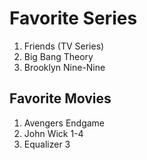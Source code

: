 # Favorite Series

1. Friends (TV Series)
2. Big Bang Theory
3. Brooklyn Nine-Nine

## Favorite Movies
1. Avengers Endgame
2. John Wick 1-4
3. Equalizer 3
